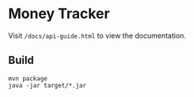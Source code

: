 # Money Tracker
Visit `/docs/api-guide.html` to view the documentation.

## Build
```
mvn package
java -jar target/*.jar
```